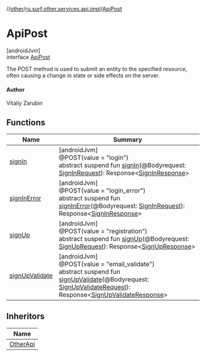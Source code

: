 //[other](../../../index.md)/[ru.surf.other.services.api.impl](../index.md)/[ApiPost](index.md)

# ApiPost

[androidJvm]\
interface [ApiPost](index.md)

The POST method is used to submit an entity to the specified resource, often causing a change in state or side effects on the server.

#### Author

Vitaliy Zarubin

## Functions

| Name | Summary |
|---|---|
| [signIn](sign-in.md) | [androidJvm]<br>@POST(value = "login")<br>abstract suspend fun [signIn](sign-in.md)(@Bodyrequest: [SignInRequest](../../ru.surf.other.data.requests/-sign-in-request/index.md)): Response&lt;[SignInResponse](../../ru.surf.other.data.responses/-sign-in-response/index.md)&gt; |
| [signInError](sign-in-error.md) | [androidJvm]<br>@POST(value = "login_error")<br>abstract suspend fun [signInError](sign-in-error.md)(@Bodyrequest: [SignInRequest](../../ru.surf.other.data.requests/-sign-in-request/index.md)): Response&lt;[SignInResponse](../../ru.surf.other.data.responses/-sign-in-response/index.md)&gt; |
| [signUp](sign-up.md) | [androidJvm]<br>@POST(value = "registration")<br>abstract suspend fun [signUp](sign-up.md)(@Bodyrequest: [SignUpRequest](../../ru.surf.other.data.requests/-sign-up-request/index.md)): Response&lt;[SignUpResponse](../../ru.surf.other.data.responses/-sign-up-response/index.md)&gt; |
| [signUpValidate](sign-up-validate.md) | [androidJvm]<br>@POST(value = "email_validate")<br>abstract suspend fun [signUpValidate](sign-up-validate.md)(@Bodyrequest: [SignUpValidateRequest](../../ru.surf.other.data.requests/-sign-up-validate-request/index.md)): Response&lt;[SignUpValidateResponse](../../ru.surf.other.data.responses/-sign-up-validate-response/index.md)&gt; |

## Inheritors

| Name |
|---|
| [OtherApi](../../ru.surf.other.services.api/-other-api/index.md) |
